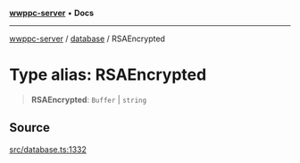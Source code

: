 [**wwppc-server**](../../README.md) • **Docs**

***

[wwppc-server](../../modules.md) / [database](../README.md) / RSAEncrypted

# Type alias: RSAEncrypted

> **RSAEncrypted**: `Buffer` \| `string`

## Source

[src/database.ts:1332](https://github.com/WWPPC/WWPPC/blob/584aa62fb3ebbd25c8ff645874f2b4225415492a/wwppc-server/src/database.ts#L1332)
